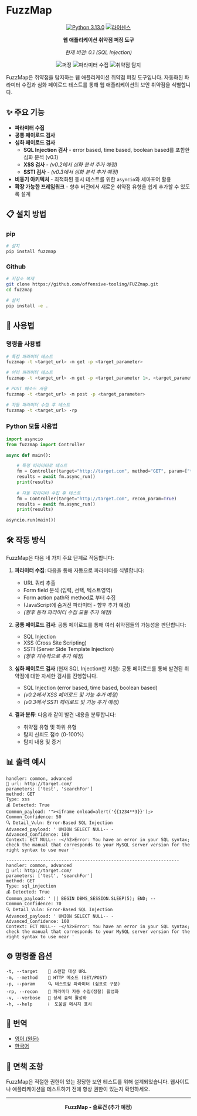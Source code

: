 # FuzzMap 

<div align="center">

[![Python 3.13.0](https://img.shields.io/badge/python-3.13.0-yellow.svg)](https://www.python.org/)
[![라이센스](https://img.shields.io/badge/license-MIT-red.svg)](LICENSE)

**웹 애플리케이션 취약점 퍼징 도구**

*현재 버전: 0.1 (SQL Injection)*

</div>

<p align="center">
  <img src="https://img.shields.io/badge/%F0%9F%94%8D-퍼징-blueviolet" alt="퍼징">
  <img src="https://img.shields.io/badge/%F0%9F%93%8A-파라미터%20수집-green" alt="파라미터 수집">
  <img src="https://img.shields.io/badge/%F0%9F%9B%A1%EF%B8%8F-취약점%20탐지-orange" alt="취약점 탐지">
</p>

FuzzMap은 취약점을 탐지하는 웹 애플리케이션 취약점 퍼징 도구입니다. 자동화된 파라미터 수집과 심화 페이로드 테스트를 통해 웹 애플리케이션의 보안 취약점을 식별합니다.

## ✨ 주요 기능

- **파라미터 수집**
- **공통 페이로드 검사**
- **심화 페이로드 검사** 
  - **SQL Injection 검사** - error based, time based, boolean based를 포함한 심화 분석 (v0.1)
  - **XSS 검사** - *(v0.2에서 심화 분석 추가 예정)*
  - **SSTI 검사** - *(v0.3에서 심화 분석 추가 예정)*
- **비동기 아키텍처** - 최적화된 동시 테스트를 위한 `asyncio`와 세마포어 활용
- **확장 가능한 프레임워크** - 향후 버전에서 새로운 취약점 유형을 쉽게 추가할 수 있도록 설계

## 📋 설치 방법

### pip
```bash
# 설치
pip install fuzzmap
```

### Github
```bash
# 저장소 복제
git clone https://github.com/offensive-tooling/FUZZmap.git
cd fuzzmap

# 설치
pip install -e .
```

## 🚀 사용법

### 명령줄 사용법

```bash
# 특정 파라미터 테스트
fuzzmap -t <target_url> -m get -p <target_parameter>

# 여러 파라미터 테스트
fuzzmap -t <target_url> -m get -p <target_parameter 1>, <target_parameter 2>

# POST 메소드 사용
fuzzmap -t <target_url> -m post -p <target_parameter>

# 자동 파라미터 수집 후 테스트
fuzzmap -t <target_url> -rp
```

### Python 모듈 사용법

```python
import asyncio
from fuzzmap import Controller

async def main():

    # 특정 파라미터로 테스트
    fm = Controller(target="http://target.com", method="GET", param=["target_parameter"])
    results = await fm.async_run()
    print(results)
    
    # 자동 파라미터 수집 후 테스트
    fm = Controller(target="http://target.com", recon_param=True)
    results = await fm.async_run()
    print(results)

asyncio.run(main())
```

## 🛠️ 작동 방식

FuzzMap은 다음 네 가지 주요 단계로 작동합니다:

1. **파라미터 수집**: 다음을 통해 자동으로 파라미터를 식별합니다:
   - URL 쿼리 추출
   - Form field 분석 (입력, 선택, 텍스트영역)
   - Form action path와 method로 부터 수집
   - (JavaScript에 숨겨진 파라미터 - 향후 추가 예정)
   - *(향후 동적 파라미터 수집 모듈 추가 예정)*

2. **공통 페이로드 검사**: 공통 페이로드를 통해 여러 취약점들의 가능성을 판단합니다:
   - SQL Injection
   - XSS (Cross Site Scripting)
   - SSTI (Server Side Template Injection)
   - *(향후 지속적으로 추가 예정)*

3. **심화 페이로드 검사** (현재 SQL Injection만 지원): 공통 페이로드를 통해 발견된 취약점에 대한 자세한 검사를 진행합니다.
   - SQL Injection (error based, time based, boolean based)
   - *(v0.2에서 XSS 페이로드 및 기능 추가 예정)*
   - *(v0.3에서 SSTI 페이로드 및 기능 추가 예정)*

4. **결과 분류**: 다음과 같이 발견 내용을 분류합니다:
   - 취약점 유형 및 하위 유형
   - 탐지 신뢰도 점수 (0-100%)
   - 탐지 내용 및 증거

## 📊 출력 예시

```
handler: common, advanced
🎯 url: http://target.com/
parameters: ['test', 'searchFor']
method: GET
Type: xss
💰 Detected: True
Common_payload: '"><iframe onload=alert('{{1234**3}}');>
Common_Confidence: 50
🔍 Detail_Vuln: Error-Based SQL Injection
Advanced_payload: ' UNION SELECT NULL-- -
Advanced_Confidence: 100
Context: ECT NULL-- -</h2>Error: You have an error in your SQL syntax; check the manual that corresponds to your MySQL server version for the right syntax to use near '

------------------------------------------------------------------
handler: common, advanced
🎯 url: http://target.com/
parameters: ['test', 'searchFor']
method: GET
Type: sql_injection
💰 Detected: True
Common_payload: ' || BEGIN DBMS_SESSION.SLEEP(5); END; -- 
Common_Confidence: 70
🔍 Detail_Vuln: Error-Based SQL Injection
Advanced_payload: ' UNION SELECT NULL-- -
Advanced_Confidence: 100
Context: ECT NULL-- -</h2>Error: You have an error in your SQL syntax; check the manual that corresponds to your MySQL server version for the right syntax to use near '
```

## ⚙️ 명령줄 옵션

```
-t, --target    🎯 스캔할 대상 URL
-m, --method    📡 HTTP 메소드 (GET/POST)
-p, --param     🔍 테스트할 파라미터 (쉼표로 구분)
-rp, --recon    🔎 파라미터 자동 수집(정찰) 활성화
-v, --verbose   📝 상세 출력 활성화
-h, --help      ℹ️  도움말 메시지 표시
```

## 📝 번역

- [영어 (원문)](../../../README.md)
- [한국어](README-ko-KR.md)


## 🔔 면책 조항

FuzzMap은 적절한 권한이 있는 정당한 보안 테스트를 위해 설계되었습니다. 웹사이트나 애플리케이션을 테스트하기 전에 항상 권한이 있는지 확인하세요.

---

<div align="center">
  <b>FuzzMap - 슬로건 (추가 예정)</b>
</div>